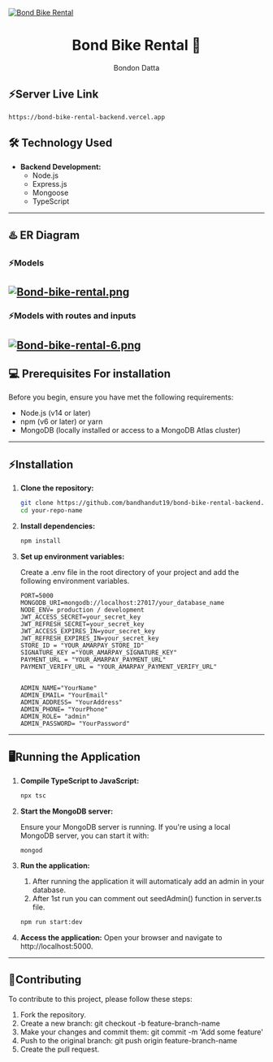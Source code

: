 
[![Bond Bike Rental](https://i.postimg.cc/BZBWnv0D/Untitled-design.png)](https://postimg.cc/jC238tCd)
<h1 align="center">
  Bond Bike Rental 🚀
</h1>
<p align="center">
  Bondon Datta
</p>

## ⚡Server Live Link

    https://bond-bike-rental-backend.vercel.app
    
## 🛠️ Technology Used

- **Backend Development:**
  - Node.js
  - Express.js
  - Mongoose
  - TypeScript

---

## ♨️ ER Diagram
  ### ⚡Models
  [![Bond-bike-rental.png](https://i.postimg.cc/L6JZKDh0/Bond-bike-rental.png)](https://postimg.cc/BXGv2xTx)
  ---
  ### ⚡Models with routes and inputs
  [![Bond-bike-rental-6.png](https://i.postimg.cc/j5RJprJz/Bond-bike-rental-6.png)](https://postimg.cc/zLPBh67B)
  ---

## 💻 Prerequisites For installation

Before you begin, ensure you have met the following requirements:

- Node.js (v14 or later)
- npm (v6 or later) or yarn
- MongoDB (locally installed or access to a MongoDB Atlas cluster)
---
## ⚡Installation

1. **Clone the repository:**

   ```bash
   git clone https://github.com/bandhandut19/bond-bike-rental-backend.git
   cd your-repo-name
2. **Install dependencies:**
   ```bash
   npm install
3. **Set up environment variables:**
   
    Create a .env file in the root directory of your project and add the following environment variables.
      ```plaintext
    PORT=5000
    MONGODB_URI=mongodb://localhost:27017/your_database_name
    NODE_ENV= production / development
    JWT_ACCESS_SECRET=your_secret_key
    JWT_REFRESH_SECRET=your_secret_key
    JWT_ACCESS_EXPIRES_IN=your_secret_key
    JWT_REFRESH_EXPIRES_IN=your_secret_key
    STORE_ID = "YOUR_AMARPAY_STORE_ID"
    SIGNATURE_KEY ="YOUR_AMARPAY_SIGNATURE_KEY"
    PAYMENT_URL = "YOUR_AMARPAY_PAYMENT_URL"
    PAYMENT_VERIFY_URL = "YOUR_AMARPAY_PAYMENT_VERIFY_URL"


    ADMIN_NAME="YourName"
    ADMIN_EMAIL= "YourEmail"
    ADMIN_ADDRESS= "YourAddress"
    ADMIN_PHONE= "YourPhone"
    ADMIN_ROLE= "admin"
    ADMIN_PASSWORD= "YourPassword"
    
---
## 🖥️Running the Application
  1. **Compile TypeScript to JavaScript:**
      ```bash
      npx tsc
  2. **Start the MongoDB server:**

     Ensure your MongoDB server is running. If you're using a local MongoDB server, you can start it with:
      ```bash
      mongod
  3. **Run the application:**
      1. After running the application it will automaticaly add an admin in your database.
      2. After 1st run you can comment out seedAdmin() function in server.ts file.
      ```bash
      npm run start:dev
  4. **Access the application:**
      Open your browser and navigate to http://localhost:5000.

---
## 🤝Contributing
To contribute to this project, please follow these steps:

1. Fork the repository.
2. Create a new branch: git checkout -b feature-branch-name
3. Make your changes and commit them: git commit -m 'Add some feature'
4. Push to the original branch: git push origin feature-branch-name
5. Create the pull request.


     
       
